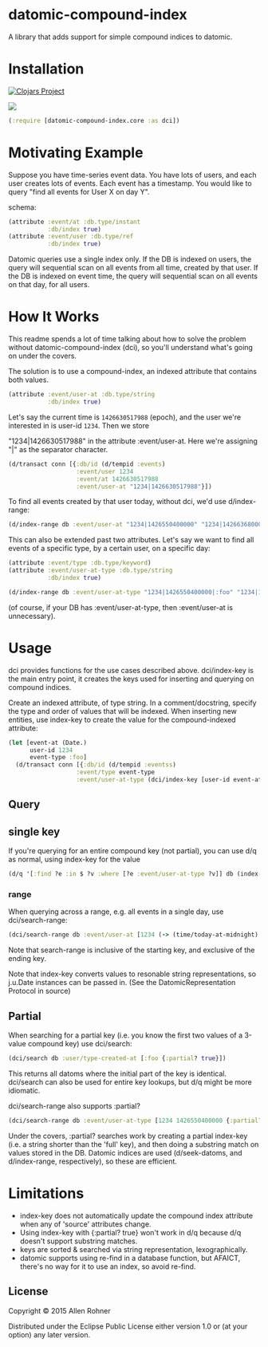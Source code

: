 # datomic-compound-index

A library that adds support for simple compound indices to datomic.

# Installation

[![Clojars Project](http://clojars.org/datomic-compound-index/latest-version.svg)](http://clojars.org/datomic-compound-index)

<img src="https://circleci.com/gh/arohner/datomic-compound-index.png?circle-token=228fa510d987f77a5d31f35611aefc1898beaa97"/>

```clojure
(:require [datomic-compound-index.core :as dci])
```

# Motivating Example

Suppose you have time-series event data. You have lots of users, and
each user creates lots of events. Each event has a timestamp. You
would like to query "find all events for User X on day Y".

schema:

```clojure
(attribute :event/at :db.type/instant
           :db/index true)
(attribute :event/user :db.type/ref
           :db/index true)
```

Datomic queries use a single index only. If the DB is indexed on users, the
query will sequential scan on all events from all time, created by
that user. If the DB is indexed on event time, the query will
sequential scan on all events on that day, for all users.

# How It Works

This readme spends a lot of time talking about how to solve the
problem without datomic-compound-index (dci), so you'll understand
what's going on under the covers.

The solution is to use a compound-index, an indexed attribute that contains both values.

```clojure
(attribute :event/user-at :db.type/string
           :db/index true)
```

Let's say the current time is `1426630517988` (epoch), and the user we're interested in is user-id `1234`. Then we store

"1234|1426630517988" in the attribute :event/user-at. Here we're assigning "|" as the separator character.

```clojure
(d/transact conn [{:db/id (d/tempid :events)
                   :event/user 1234
                   :event/at 1426630517988
                   :event/user-at "1234|1426630517988"}])
```

To find all events created by that user today, without dci, we'd use d/index-range:

```clojure
(d/index-range db :event/user-at "1234|1426550400000" "1234|1426636800000")
```

This can also be extended past two attributes. Let's say we want to find all events of a specific type, by a certain user, on a specific day:

```clojure
(attribute :event/type :db.type/keyword)
(attribute :event/user-at-type :db.type/string
           :db/index true)
```

```clojure
(d/index-range db :event/user-at-type "1234|1426550400000|:foo" "1234|1426636800000|:foo")
```

(of course, if your DB has :event/user-at-type, then :event/user-at is unnecessary).

# Usage

dci provides functions for the use cases described
above. dci/index-key is the main entry point, it creates the keys used
for inserting and querying on compound indices.

Create an indexed attribute, of type string. In a comment/docstring,
specify the type and order of values that will be indexed. When
inserting new entities, use index-key to create the value for the compound-indexed attribute:

```clojure
(let [event-at (Date.)
      user-id 1234
      event-type :foo]
  (d/transact conn [{:db/id (d/tempid :eventss)
                   :event/type event-type
                   :event/user-at-type (dci/index-key [user-id event-at event-type])}]))
```

## Query

## single key

If you're querying for an entire compound key (not partial), you can use d/q as normal, using index-key for the value

```clojure
(d/q '[:find ?e :in $ ?v :where [?e :event/user-at-type ?v]] db (index-key [:foo :bar :baz]))
```

### range

When querying across a range, e.g. all events in a single day, use dci/search-range:

```clojure
(dci/search-range db :event/user-at [1234 (-> (time/today-at-midnight) to-date)] [1234 (-> (time/today-at-midnight) (time/plus (time/days 1)) to-date)])
```

Note that search-range is inclusive of the starting key, and exclusive of the ending key.

Note that index-key converts values to resonable string representations, so j.u.Date instances can be passed in. (See the DatomicRepresentation Protocol in source)

## Partial
When searching for a partial key (i.e. you know the first two values of a 3-value compound key) use dci/search:

```clojure
(dci/search db :user/type-created-at [:foo {:partial? true}])
```
This returns all datoms where the initial part of the key is identical. dci/search can also be used for entire key lookups, but d/q might be more idiomatic.

dci/search-range also supports :partial?

```clojure
(dci/search-range db :event/user-at-type [1234 1426550400000 {:partial? true}] [1234 1426636800000 {:partial? true}])
```

Under the covers, :partial? searches work by creating a partial
index-key (i.e. a string shorter than the 'full' key), and then doing
a substring match on values stored in the DB. Datomic indices are used
(d/seek-datoms, and d/index-range, respectively), so these are
efficient.

# Limitations

- index-key does not automatically update the compound index attribute when any of 'source' attributes change.
- Using index-key with {:partial? true} won't work in d/q because d/q doesn't support substring matches.
- keys are sorted & searched via string representation, lexographically.
- datomic supports using re-find in a database function, but AFAICT, there's no way for it to use an index, so avoid re-find.

## License

Copyright © 2015 Allen Rohner

Distributed under the Eclipse Public License either version 1.0 or (at
your option) any later version.
